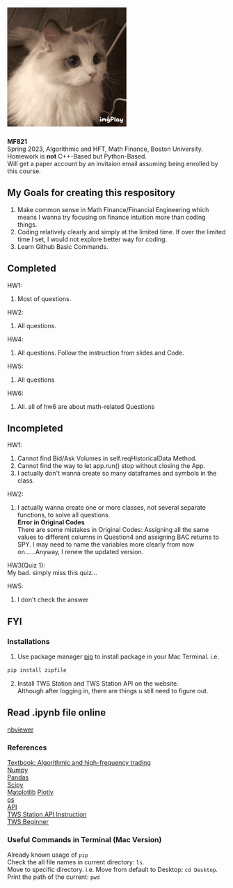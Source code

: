 # ![](https://github.com/HeathersCodes/MF821/blob/main/Cat.jpg)
**MF821**  
Spring 2023, Algorithmic and HFT, Math Finance, Boston University.  
Homework is **not** C++-Based but Python-Based.  
Will get a paper account by an invitaion email assuming being enrolled by this course.

## My Goals for creating this respository
1. Make common sense in Math Finance/Financial Engineering which means I wanna try focusing on finance intuition more than coding things.  
2. Coding relatively clearly and simply at the limited time. If over the limited time I set, I would not explore better way for coding.  
3. Learn Github Basic Commands.

## Completed
HW1:  
1. Most of questions.  

HW2:  
1. All questions.  

HW4:
1. All questions. Follow the instruction from slides and Code.    

HW5:    
1. All questions  

HW6:   
1. All. all of hw6 are about math-related Questions

## Incompleted
HW1:  
1. Cannot find Bid/Ask Volumes in self.reqHistoricalData Method.  
2. Cannot find the way to let app.run() stop without closing the App.  
3. I actually don't wanna create so many dataframes and symbols in the class.
  
HW2:  
1. I actually wanna create one or more classes, not several separate functions, to solve all questions.   
**Error in Original Codes**   
There are some mistakes in Original Codes: Assigning all the same values to different columns in Question4 and assigning BAC returns to SPY. I may need to name the variables more clearly from now on......Anyway, I renew the updated version.

HW3(Quiz 1):   
My bad. simply miss this quiz...   

HW5:   
1. I don't check the answer   

## FYI
### Installations
1. Use package manager [pip](https://pip.pypa.io/en/stable/) to install package in your Mac Terminal. i.e.  
```bash
pip install zipfile
```  
2. Install TWS Station and TWS Station API on the website.  
Although after logging in, there are things u still need to figure out.
## Read .ipynb file online
[nbviewer](https://nbviewer.org)

### References
[Textbook: Algorithmic and high-frequency trading](https://www.amazon.com/Algorithmic-High-Frequency-Trading-Mathematics-Finance/dp/1107091144)  
[Numpy](https://numpy.org)  
[Pandas](https://pandas.pydata.org)  
[Scipy](https://docs.scipy.org/doc/scipy/)  
[Matplotlib](https://matplotlib.org/stable/tutorials/introductory/pyplot.html)  [Plotly](https://plotly.com/python/)  
[os](https://docs.python.org/3/library/os.html)  
[API](https://interactivebrokers.github.io/tws-api/introduction.html)  
[TWS Station API Instruction](https://tradersacademy.online/trading-lesson/what-is-the-tws-api)  
[TWS Beginner](https://tradersacademy.online/trading-lesson/tws-beginners-course-intro)

### Useful Commands in Terminal (Mac Version)
Already known usage of `pip`  
Check the all file names in current directory: `ls`.  
Move to specific directory. i.e. Move from default to Desktop: `cd Desktop`.  
Print the path of the current: `pwd`

